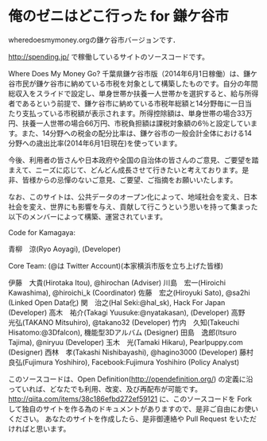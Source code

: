 # 俺のゼニはどこ行った for 鎌ケ谷市

wheredoesmymoney.orgの鎌ケ谷市バージョンです．

http://spending.jp/ で稼働しているサイトのソースコードです。

Where Does My Money Go? 千葉県鎌ケ谷市版（2014年6月1日稼働）は、鎌ケ谷市民が鎌ケ谷市に納めている市税を対象として構築したものです。自分の年間総収入をスライドで設定し、単身世帯か扶養一人世帯かを選択すると、給与所得者であるという前提で、鎌ケ谷市に納めている市税年総額と14分野毎に一日当たり支払っている市税額が表示されます。所得控除額は、単身世帯の場合33万円、扶養一人世帯の場合66万円、市税負担額は課税対象額の6％と設定しています。また、14分野への税金の配分比率は、鎌ケ谷市の一般会計全体における14分野への歳出比率(2014年6月1日現在)を使っています。

今後、利用者の皆さんや日本政府や全国の自治体の皆さんのご意見、ご要望を踏まえて、ニーズに応じて、どんどん成長させて行きたいと考えております。是非、皆様からの忌憚のないご意見、ご要望、ご指摘をお願いいたします。

なお、このサイトは、公共データのオープン化によって、地域社会を変え、日本社会を変え、世界にも影響を与え、貢献して行こうという思いを持って集まった以下のメンバーによって構築、運営されています。

Code for Kamagaya:

青柳　涼(Ryo Aoyagi), (Developer)

Core Team: (@は Twitter Account)(本家横浜市版を立ち上げた皆様)

伊藤　大貴(Hirotaka Itou), @hirochan (Adviser)
川島　宏一(Hiroichi Kawashima), @hiroichi_k (Coordinator)
佐藤　宏之(Hiroyuki Sato), @sa2hi (Linked Open Data化)
関　治之(Hal Seki:@hal_sk), Hack For Japan (Developer)
高木　祐介(Takagi Yuusuke:@nyatakasan), (Developer)
高野　光弘(TAKANO Mitsuhiro), @takano32 (Developer)
竹内　久知(Takeuchi Hisatomo:@3Dfalcon), 機能型3Dアルバム (Designer)
田島　逸郎(Itsuro Tajima), @niryuu (Developer)
玉木　光(Tamaki Hikaru), Pearlpuppy.com (Designer)
西林　孝(Takashi Nishibayashi), @hagino3000 (Developer)
藤村　良弘(Fujimura Yoshihiro), Facebook:Fujimura Yoshihiro (Policy Analyst)


このソースコードは、Open Definition(http://opendefinition.org/) の定義に沿っていれば、どなたでも利用、改変、及び再配布が可能です。
http://qiita.com/items/38c186efbd272ef59121
に、このソースコードを Fork して独自のサイトを作る為のドキュメントがありますので、是非ご自由にお使いください。
あなたのサイトを作成したら、是非御連絡や Pull Request をいただければと思います。
